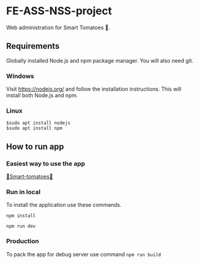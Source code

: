 # FE-ASS-NSS-project
Web administration for Smart Tomatoes 🍅.
## Requirements
Globally installed Node.js and npm package manager. You will also need git.

### Windows
Visit https://nodejs.org/ and follow the installation instructions. This will install both Node.js and npm.

### Linux

    $sudo apt install nodejs
    $sudo apt install npm

## How to run app 

### Easiest way to use the app

[🍅Smart-tomatoes🍅](https://fe-ass-nss-project.vercel.app/)

### Run in local
To install the application use these commands.

`npm install`

`npm run dev`

### Production

To pack the app for debug server use command
`npm run build`




